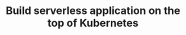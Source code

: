 ---
title: "Build serverless application on the top of Kubernetes"
description: |
  Recently, serverless has been seen in container workload. Container orchestration by Kubernetes is awesome in terms of deployment, scaling and self healing. But, it is a little more complicated for application engineers. They (including me) have to write Dockerfiles and Kubernetes manifests, build Docker images, push them to Docker registry, and so on.
  
  In my talk, I'll show you how Knative and Knative based services like Cloud Run help application engineers focus more on codes and features introducing use cases and my containerized application development experience.
speaker: Toshinori Sugita
bio: "I'm curious about building a platform which enable engineers focus on codes more. It was first time to see a serverless world at Serverlessconf Tokyo, Japan in 2017. It is not only interesting but also effective. I started to use AWS Lambda in production environment. I wrote some books about serverless. I want to talk with people who love serverless all over the world. This is my first challenge to go abroad for a technical talk!"
image: /images/speakers/toshinori_sugita.jpg
---